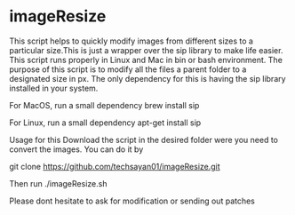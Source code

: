 # imageResize

This script helps to quickly modify images from different sizes to a particular size.This is just a wrapper over the sip library to make life easier.
This script runs properly in Linux and Mac in bin or bash environment.
The purpose of this script is to modify all the files a parent folder to a designated size in px. The only dependency for this is having the sip library installed in your system.

For MacOS, run a small dependency
brew install sip

For Linux, run a small dependency
apt-get install sip

Usage for this 
Download the script in the desired folder were you need to convert the images. You can do it by

git clone https://github.com/techsayan01/imageResize.git

Then run
./imageResize.sh

Please dont hesitate to ask for modification or sending out patches
